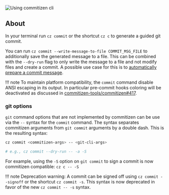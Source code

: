 ![Using commitizen cli](images/demo.gif)

## About

In your terminal run `cz commit` or the shortcut `cz c` to generate a guided git commit.

You can run `cz commit --write-message-to-file COMMIT_MSG_FILE` to additionally save the
generated message to a file. This can be combined with the `--dry-run` flag to only
write the message to a file and not modify files and create a commit. A possible use
case for this is to [automatically prepare a commit message](./tutorials/auto_prepare_commit_message.md).


!!! note
    To maintain platform compatibility, the `commit` command disable ANSI escaping in its output.
    In particular pre-commit hooks coloring will be deactivated as discussed in [commitizen-tools/commitizen#417](https://github.com/commitizen-tools/commitizen/issues/417).


### git options

`git` command options that are not implemented by commitizen can be use via the `--` syntax for the `commit` command.
The syntax separates commitizen arguments from `git commit` arguments by a double dash. This is the resulting syntax:
```sh
cz commit <commitizen-args> -- <git-cli-args>

# e.g., cz commit --dry-run -- -a -S
```
For example, using the `-S` option on `git commit` to sign a commit is now commitizen compatible: `cz c -- -S`

!!! note
    Deprecation warning: A commit can be signed off using `cz commit --signoff` or the shortcut `cz commit -s`.
    This syntax is now deprecated in favor of the new `cz commit -- -s` syntax.
